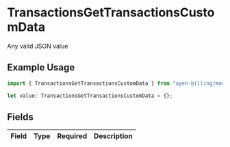 # TransactionsGetTransactionsCustomData

Any valid JSON value

## Example Usage

```typescript
import { TransactionsGetTransactionsCustomData } from "open-billing/models/operations";

let value: TransactionsGetTransactionsCustomData = {};
```

## Fields

| Field       | Type        | Required    | Description |
| ----------- | ----------- | ----------- | ----------- |